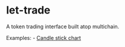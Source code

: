 # let-trade
A token trading interface built atop multichain.

Examples:
	- [Candle stick chart](./examples/candlestick-chart)
